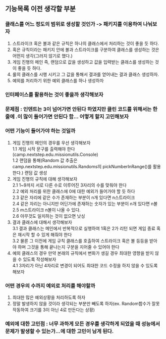 ## 기능목록 이전 생각할 부분
### 클래스를 어느 정도의 범위로 생성할 것인가 -> 패키지를 이용하여 나눠보자
1. 스트라이크 혹은 볼과 같은 규칙은 하나의 클래스에서 처리하는 것이 좋을 듯 하다.
2. 혹은 규칙이라는 패키지 안에 볼과 스트라이크를 구분하여 클래스를 생성하는 것은 어떤지 생각(그러지 않기로 했다.)
3. 게임 진행의 메인 즉, 랜덤으로 값을 생성하고 값을 입력받는 클래스를 생성하는 것이 좋을 듯 하다.
4. 룰의 클래스를 시행 시키고 그 값을 통해서 결과를 얻어내는 결과 클래스 생성하자.
5. 예외를 처리하기 위한 예외 클래스를 하나 생성하자
### 인터페이스를 활용하는 것이 좋을까 생각해보자
### 문제점 : 인덴트는 3이 넘어가면 안된다 하였지만 클린 코드를 위해서는 한줄에 .이 많이 들어가면 안된다 함... 어떻게 할지 고민해보자
### 어떤 기능이 들어가야 하는 것일까
1. 게임 진행의 메인의 경우를 우선 생각해보자<br>
1.1 게임 시작 문구를 출력해야 한다 (camp.nextstep.edu.missionutils.Console) <br>
1.2 랜덤을 통해(Random 값 추출은 camp.nextstep.edu.missionutils.Randoms의 pickNumberInRange()를 활용한다.) 랜덤 값 생성
2. 게임 진행의 규칙에 대해 생각해보자<br>
2.1 1~9까지 서로 다른 수로 이루어진 3자리의 수를 맞춰야 한다<br>
2.2 예외 처리를 위한 클래스에 0에 대한 예외가 들어가야 할 듯 하다<br>
2.3 같은 자리에 같은 수가 존재하는 부분이 n개 있다면 n스트라이크<br>
2.4 같은 자리는 아니지만 어딘가에 존재하는 숫자가 있는 부분이 n개 있다면 n볼<br>
2.5 m스트라이크 n볼이 나올 수 있다.<br>
2.6 아무것도 일치하는 것이 없으면 낫싱
3. 결과 클래스에 대해서 생각해보자<br>
3.1 결과 클래스는 메인에서 반복적으로 실행하여 1혹은 2가 리턴 되면 게임 종료 혹은 재시작 할 수 있게 해줘야 한다<br>
3.2 물론 그 이전에 게임 규칙 클래스를 호출하여 스트라이크 혹은 볼 등등을 받아야 하며 그것을 통해 끝나는지 구분을 지어줄 수 있어야 한다<br>
4. 예외 클래스의 경우 만약 본래의 규칙에서 변화가 생길 경우 최대한 영향을 받지 않을 수 있도록 작성해보자 <br>
4.1 3자리가 아닌 4자리로 변경이 되어도 최대한 코드 수정을 하지 않을 수 있도록 해보자
### 어떤 경우의 수까지 예외로 처리를 해야할까
1. 최대한 많은 예외상황을 처리하도록 하자
2. 정말 발생하지 않을 것이라 생각되는 부분만 빼도록 하자(ex. Random함수가 잘못 작동하여 크기를 3이 아닌 4로 만든다는 상황)
### 예외에 대한 고민점 : 너무 과하게 모든 경우를 생각하게 되었을 때 성능에서 문제가 발생할 수 있는가...에 대한 고민이 남게 된다.